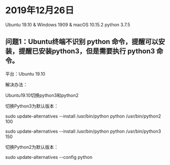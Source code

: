 # 2019年12月26日
Ubuntu 19.10 & Windows 1909 & macOS 10.15.2
python 3.7.5

## 问题1：Ubuntu终端不识别 python 命令，提醒可以安装，提醒已安装python3，但是需要执行 python3 命令。
平台：Ubuntu 19.10 

解决办法：

Ubuntu19.10切换python3和python2

切换Python3为默认版本：

sudo update-alternatives --install /usr/bin/python python /usr/bin/python2 100

sudo update-alternatives --install /usr/bin/python python /usr/bin/python3 150

切换Python2为默认版本：

sudo update-alternatives --config python



